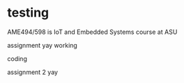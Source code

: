# testing

AME494/598 is IoT and Embedded Systems course at ASU

assignment yay
working

coding

assignment 2 yay